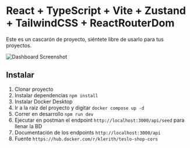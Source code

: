 # React + TypeScript + Vite + Zustand + TailwindCSS + ReactRouterDom

Este es un cascarón de proyecto, siéntete libre de usarlo para tus proyectos.

<img src="https://github.com/Klerith/zustand-mini-curso/blob/main/public/screenshot.png?raw=true" alt="Dashboard Screenshot">

## Instalar

1. Clonar proyecto
2. Instalar dependencias `npm install`
3. Instalar Docker Desktop
4. Ir a la raiz del proyecto y digitar `docker compose up -d`
5. Correr en desarrollo `npm run dev`
6. Ejecutar en postman el endpoint `http://localhost:3000/api/seed` para llenar la BD
7. Documentación de los endpoints `http://localhost:3000/api`
8. Fuente `https://hub.docker.com/r/klerith/teslo-shop-cors`
